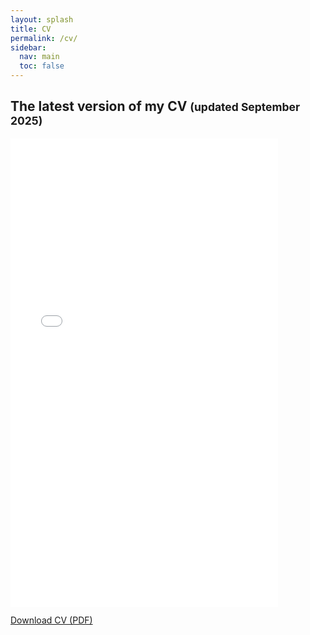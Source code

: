 ```yaml
---
layout: splash
title: CV
permalink: /cv/
sidebar:
  nav: main
  toc: false
---
```

<h2>The latest version of my CV <small>(updated September 2025)</small></h2>

<div class="embed-frame">
  <iframe 
    src="/assets/css/CV_Final_GarciaDurrer.pdf#view=FitH" 
    width="85%" 
    height="750" 
    style="border: none;" 
    title="CV - Sofía García Durrer">
  </iframe>
</div>

<p style="margin-top: 0.75rem;">
  <a class="btn btn--inverse" href="/assets/css/CV_Final_GarciaDurrer.pdf" target="_blank" rel="noopener">
    Download CV (PDF)
  </a>
</p>
